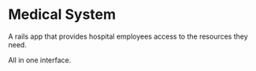 # Medical System

A rails app that provides hospital employees access to the resources they need.

All in one interface.
